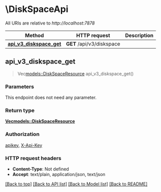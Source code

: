 # \DiskSpaceApi

All URIs are relative to *http://localhost:7878*

Method | HTTP request | Description
------------- | ------------- | -------------
[**api_v3_diskspace_get**](DiskSpaceApi.md#api_v3_diskspace_get) | **GET** /api/v3/diskspace | 



## api_v3_diskspace_get

> Vec<models::DiskSpaceResource> api_v3_diskspace_get()


### Parameters

This endpoint does not need any parameter.

### Return type

[**Vec<models::DiskSpaceResource>**](DiskSpaceResource.md)

### Authorization

[apikey](../README.md#apikey), [X-Api-Key](../README.md#X-Api-Key)

### HTTP request headers

- **Content-Type**: Not defined
- **Accept**: text/plain, application/json, text/json

[[Back to top]](#) [[Back to API list]](../README.md#documentation-for-api-endpoints) [[Back to Model list]](../README.md#documentation-for-models) [[Back to README]](../README.md)

